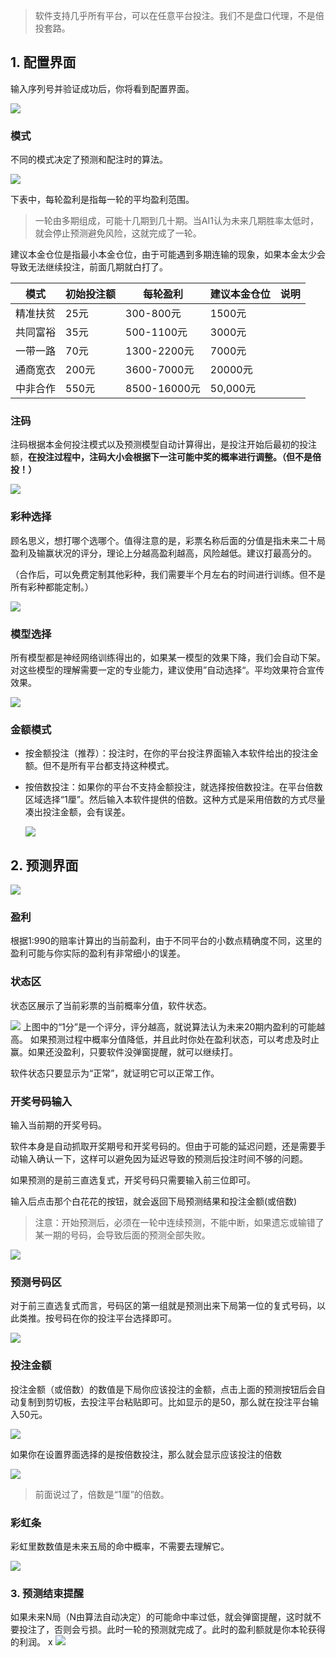   
> 软件支持几乎所有平台，可以在任意平台投注。我们不是盘口代理，不是倍投套路。

## 1. 配置界面

  
输入序列号并验证成功后，你将看到配置界面。

![](attachment/79cfcfdb163ae244e5df9671d677260e.png)

### 模式

不同的模式决定了预测和配注时的算法。

![](attachment/79c18186b92d57c510f6e284b83e68b0.png)

下表中，每轮盈利是指每一轮的平均盈利范围。

> 一轮由多期组成，可能十几期到几十期。当AI1认为未来几期胜率太低时，就会停止预测避免风险，这就完成了一轮。

建议本金仓位是指最小本金仓位，由于可能遇到多期连输的现象，如果本金太少会导致无法继续投注，前面几期就白打了。

  
| 模式 | 初始投注额 | 每轮盈利 | 建议本金仓位 | 说明 |
| ---- | :----- | ---------- | ------ | --------------------------- |
| 精准扶贫 | 25元 | 300-800元 | 1500元 | |
| 共同富裕 | 35元 | 500-1100元 | 3000元 | |
| 一带一路 | 70元 | 1300-2200元 | 7000元 |  |
| 通商宽衣 | 200元 | 3600-7000元 | 20000元 | |
| 中非合作 | 550元 | 8500-16000元 | 50,000元 | |

### 注码

注码根据本金何投注模式以及预测模型自动计算得出，是投注开始后最初的投注额，**在投注过程中，注码大小会根据下一注可能中奖的概率进行调整。（但不是倍投！）**


![](attachment/3cd26ecdcb7ee745296f2acf8a904318.png)

  
### 彩种选择
  
顾名思义，想打哪个选哪个。值得注意的是，彩票名称后面的分值是指未来二十局盈利及输赢状况的评分，理论上分越高盈利越高，风险越低。建议打最高分的。

（合作后，可以免费定制其他彩种，我们需要半个月左右的时间进行训练。但不是所有彩种都能定制。）

![](attachment/f707324793d91cee57f31f2e3b986993.png)
  

### 模型选择

所有模型都是神经网络训练得出的，如果某一模型的效果下降，我们会自动下架。对这些模型的理解需要一定的专业能力，建议使用”自动选择“。平均效果符合宣传效果。

![](attachment/6d7e1c1aefcdc8c40fa132c0d562332d.png)

### 金额模式

- 按金额投注（推荐）：投注时，在你的平台投注界面输入本软件给出的投注金额。但不是所有平台都支持这种模式。
- 按倍数投注：如果你的平台不支持金额投注，就选择按倍数投注。在平台倍数区域选择“1厘”。然后输入本软件提供的倍数。这种方式是采用倍数的方式尽量凑出投注金额，会有误差。
  
  ![](attachment/4a25f2cd9190948f413d4422db3c386a.png)

## 2. 预测界面

![](attachment/f6efa53fd7fa2fdfc8063ee9e0df9e3e.png)
  

### 盈利

根据1:990的赔率计算出的当前盈利，由于不同平台的小数点精确度不同，这里的盈利可能与你实际的盈利有非常细小的误差。

### 状态区

状态区展示了当前彩票的当前概率分值，软件状态。

  ![](attachment/dd0a9e8b79b11c7cd36a730ce0e20d0e.png)
上图中的“1分”是一个评分，评分越高，就说算法认为未来20期内盈利的可能越高。
如果预测过程中概率分值降低，并且此时你处在盈利状态，可以考虑及时止赢。如果还没盈利，只要软件没弹窗提醒，就可以继续打。


软件状态只要显示为“正常”，就证明它可以正常工作。


### 开奖号码输入


输入当前期的开奖号码。

软件本身是自动抓取开奖期号和开奖号码的。但由于可能的延迟问题，还是需要手动输入确认一下，这样可以避免因为延迟导致的预测后投注时间不够的问题。

如果预测的是前三直选复式，开奖号码只需要输入前三位即可。

输入后点击那个白花花的按钮，就会返回下局预测结果和投注金额(或倍数)

> 注意：开始预测后，必须在一轮中连续预测，不能中断，如果遗忘或输错了某一期的号码，会导致后面的预测全部失败。  

![](attachment/ab94c78826c6089b92fb79febb704a3e.png)

  
### 预测号码区

对于前三直选复式而言，号码区的第一组就是预测出来下局第一位的复式号码，以此类推。按号码在你的投注平台选择即可。


![](attachment/c4fc692aaf84b4a79d070969f5aa043a.png)

  
### 投注金额

投注金额（或倍数）的数值是下局你应该投注的金额，点击上面的预测按钮后会自动复制到剪切板，去投注平台粘贴即可。比如显示的是50，那么就在投注平台输入50元。

![](attachment/968c7933084cad93a7290d0dc380d932.png)

如果你在设置界面选择的是按倍数投注，那么就会显示应该投注的倍数

![](attachment/b618c11fd2b9407c268828baf5376f87.png)

> 前面说过了，倍数是“1厘”的倍数。

  
### 彩虹条

彩虹里数数值是未来五局的命中概率，不需要去理解它。

![](attachment/c0297751759b2e569e9daf67321973fe.png)


### 3. 预测结束提醒

如果未来N局（N由算法自动决定）的可能命中率过低，就会弹窗提醒，这时就不要投注了，否则会亏损。此时一轮的预测就完成了。此时的盈利额就是你本轮获得的利润。
  x
![](attachment/80a17db4fda45a45bc90b8432a373fe6.png)